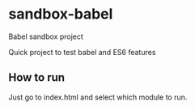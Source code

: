 # sandbox-babel
Babel sandbox project

Quick project to test babel and ES6 features

## How to run

Just go to index.html and select which module to run.